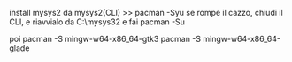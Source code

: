 install mysys2
da mysys2(CLI) >> pacman -Syu
se rompe il cazzo, chiudi il CLI, e riavvialo da C:\mysys32 e fai
pacman -Su

poi
pacman -S mingw-w64-x86_64-gtk3
pacman -S mingw-w64-x86_64-glade
